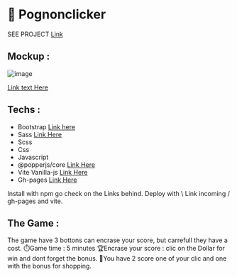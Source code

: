 # 🍪 Pognonclicker

SEE PROJECT [Link](https://chickenroast.github.io/cookieclicker/)
## Mockup :
![image](https://github.com/Chickenroast/cookieclicker/assets/60290487/148e4fcd-a397-455b-aa31-7c4482b95a44)


[Link text Here](https://dribbble.com/shots/6474110-Mobile-App-for-Retailers-and-Contractors-Clicker-App-Design/attachments/6474110-Mobile-App-for-Retailers-and-Contractors-Clicker-App-Design?mode=media)

## Techs :

- Bootstrap [Link here](https://www.npmjs.com/package/bootstrap)
- Sass [Link Here](https://www.npmjs.com/package/sass)
- Scss 
- Css 
- Javascript 
- @popperjs/core [Link Here](https://www.npmjs.com/package/@popperjs/core)
- Vite Vanilla-js [Link Here](https://vitejs.dev/guide/)
- Gh-pages [Link Here](https://www.npmjs.com/package/gh-pages)

Install with npm go check on the Links behind.
Deploy with \ Link incoming / gh-pages and vite.


## The Game :
The game have 3 bottons can encrase your score, but carrefull they have a cost.
⏱️Game time : 5 minutes
🏆Encrase your score : clic on the Dollar for win and dont forget the bonus.
🎁You have 2 score one of your clic and one with the bonus for shopping.
 


